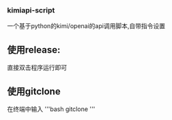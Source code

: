 ### kimiapi-script
一个基于python的kimi/openai的api调用脚本,自带指令设置

## 使用release:
直接双击程序运行即可

## 使用gitclone
在终端中输入
'''bash
gitclone
'''
